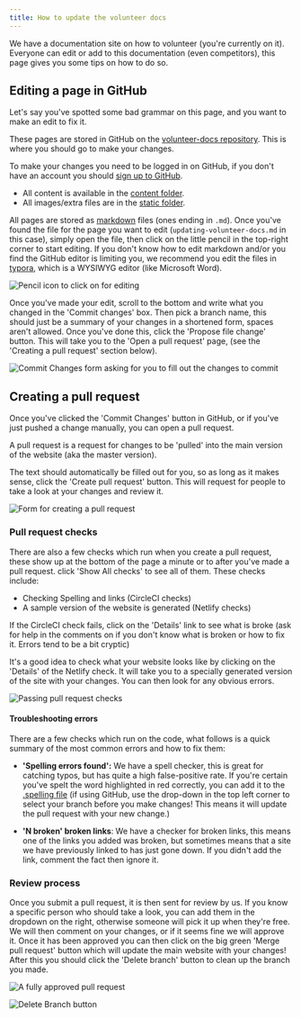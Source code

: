 ```yaml
---
title: How to update the volunteer docs
---
```


We have a documentation site on how to volunteer (you're currently on it). Everyone can edit or add to this documentation (even competitors), this page gives you some tips on how to do so.

## Editing a page in GitHub

Let's say you've spotted some bad grammar on this page, and you want to make an edit to fix it.

These pages are stored in GitHub on the [volunteer-docs repository][volunteer-docs]. This is where you should go to make your changes.

To make your changes you need to be logged in on GitHub, if you don't have an account you should [sign up to GitHub][register-github].

- All content is available in the [content folder][content-dir].
- All images/extra files are in the [static folder][static-dir].

All pages are stored as [markdown][markdown-ref] files (ones ending in `.md`). Once you've found the file for the page you want to edit (`updating-volunteer-docs.md` in this case), simply open the file, then click on the little pencil in the top-right corner to start editing. If you don't know how to edit markdown and/or you find the GitHub editor is limiting you, we recommend you edit the files in [typora][typora], which is a WYSIWYG editor (like Microsoft Word).

![Pencil icon to click on for editing](/img/essential-knowledge/updating-docs/pencil.png)

Once you've made your edit, scroll to the bottom and write what you changed in the 'Commit changes' box. Then pick a branch name, this should just be a summary of your changes in a shortened form, spaces aren't allowed. Once you've done this, click the 'Propose file change' button. This will take you to the 'Open a pull request' page, (see the 'Creating a pull request' section below).

![Commit Changes form asking for you to fill out the changes to commit](/img/essential-knowledge/updating-docs/commit-changes.png)

## Creating a pull request

Once you've clicked the 'Commit Changes' button in GitHub, or if you've just pushed a change manually, you can open a pull request.

A pull request is a request for changes to be 'pulled' into the main version of the website (aka the master version).

The text should automatically be filled out for you, so as long as it makes sense, click the 'Create pull request' button. This will request for people to take a look at your changes and review it.

![Form for creating a pull request](/img/essential-knowledge/updating-docs/pull-request.png)

### Pull request checks

There are also a few checks which run when you create a pull request, these show up at the bottom of the page a minute or to after you've made a pull request. click 'Show All checks' to see all of them. These checks include:

- Checking Spelling and links (CircleCI checks)
- A sample version of the website is generated (Netlify checks)

If the CircleCI check fails, click on the 'Details' link to see what is broke (ask for help in the comments on if you don't know what is broken or how to fix it. Errors tend to be a bit cryptic)

It's a good idea to check what your website looks like by clicking on the 'Details' of the Netlify check. It will take you to a specially generated version of the site with your changes. You can then look for any obvious errors.

![Passing pull request checks](/img/essential-knowledge/updating-docs/pull-request-checks.png)

#### Troubleshooting errors

There are a few checks which run on the code, what follows is a quick summary of the most common errors and how to fix them:

- **'Spelling errors found':** We have a spell checker, this is great for catching typos, but has quite a high false-positive rate. If you're certain you've spelt the word highlighted in red correctly, you can add it to the [.spelling file][spelling-file] (if using GitHub, use the drop-down in the top left corner to select your branch before you make changes! This means it will update the pull request with your new change.)

- **'N broken' broken links**: We have a checker for broken links, this means one of the links you added was broken, but sometimes means that a site we have previously linked to has just gone down. If you didn't add the link, comment the fact then ignore it.

### Review process

Once you submit a pull request, it is then sent for review by us. If you know a specific person who should take a look, you can add them in the dropdown on the right, otherwise someone will pick it up when they're free. We will then comment on your changes, or if it seems fine we will approve it. Once it has been approved you can then click on the big green 'Merge pull request' button which will update the main website with your changes! After this you should click the 'Delete branch' button to clean up the branch you made.

![A fully approved pull request](/img/essential-knowledge/updating-docs/merge-pull-request.png)

![Delete Branch button](/img/essential-knowledge/updating-docs/delete-branch.png)



[volunteer-docs]: https://github.com/sourcebots/volunteer-docs/
[content-dir]: https://github.com/sourcebots/volunteer-docs/tree/master/content
[static-dir]: https://github.com/sourcebots/volunteer-docs/tree/master/content
[markdown-ref]: http://commonmark.org/
[spelling-file]: https://github.com/sourcebots/volunteer-docs/blob/master/.spelling
[register-github]: https://github.com/join
[typora]: https://typora.io
